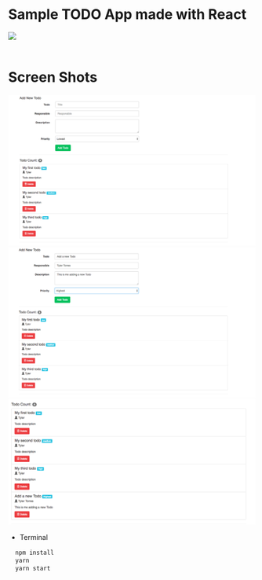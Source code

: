 # Sample TODO App made with React
![](img/React-Todo.gif)
<br>
<br>


# Screen Shots
![](img/1.png)
![](img/2.png)
![](img/3.png)


- Terminal
```
  npm install
  yarn
  yarn start
```
